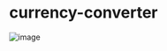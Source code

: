 # currency-converter
![image](https://user-images.githubusercontent.com/85479881/214825727-620d4176-ce3f-40ce-8913-0344c8a8fb74.png)

